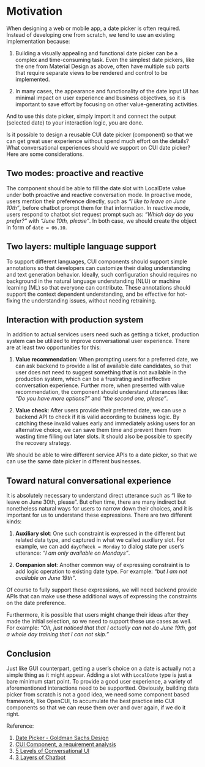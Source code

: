 # Motivation
When designing a web or mobile app, a date picker is often required. Instead of developing one from scratch, we tend to use an existing implementation because:

1. Building a visually appealing and functional date picker can be a complex and time-consuming task. Even the simplest date pickers, like the one from Material Design as above, often have multiple sub parts that require separate views to be rendered and control to be implemented.

2. In many cases, the appearance and functionality of the date input UI has minimal impact on user experience and business objectives, so it is important to save effort by focusing on other value-generating activities.

And to use this date picker, simply import it and connect the output (selected date) to your interaction logic, you are done.

Is it possible to design a reusable CUI date picker (component) so that we can get great user experience without spend much effort on the details? What conversational experiences should we support on CUI date picker? Here are some considerations.

## Two modes: proactive and reactive
The component should be able to fill the date slot with LocalDate value under both proactive and reactive conversation mode. In proactive mode, users mention their preference directly, such as *“I like to leave on June 10th”*, before chatbot prompt them for that information. In reactive mode, users respond to chatbot slot request prompt such as: *“Which day do you prefer?”* with *“June 10th, please”*. In both case, we should create the object in form of `date = 06.10`.

## Two layers: multiple language support
To support different languages, CUI components should support simple annotations so that developers can customize their dialog understanding and text generation behavior. Ideally, such configuration should requires no background in the natural language understanding (NLU) or machine learning (ML) so that everyone can contribute. These annotations should support the context dependent understanding, and be effective for hot-fixing the understanding issues, without needing retraining.

## Interaction with production system
In addition to actual services users need such as getting a ticket, production system can be utilized to improve conversational user experience. There are at least two opportunities for this:

1. **Value recommendation**: When prompting users for a preferred date, we can ask backend to provide a list of available date candidates, so that user does not need to suggest something that is not available in the production system, which can be a frustrating and ineffective conversation experience. Further more, when presented with value recommendation, the component should understand utterances like: *“Do you have more options?”* and *“the second one, please”*.

2. **Value check**: After users provide their preferred date, we can use a backend API to check if it is valid according to business logic. By catching these invalid values early and immediately asking users for an alternative choice, we can save them time and prevent them from wasting time filling out later slots. It should also be possible to specify the recovery strategy.

We should be able to wire different service APIs to a date picker, so that we can use the same date picker in different businesses.

## Toward natural conversational experience
It is absolutely necessary to understand direct utterance such as “I like to leave on June 30th, please”. But often time, there are many indirect but nonetheless natural ways for users to narrow down their choices, and it is important for us to understand these expressions. There are two different kinds:

1. **Auxiliary slot**: One such constraint is expressed in the different but related data type, and captured in what we called auxiliary slot. For example, we can add `dayOfWeek = Monday` to dialog state per user’s utterance: *“I am only available on Mondays”*.

2. **Companion slot**: Another common way of expressing constraint is to add logic operation to existing date type. For example: *“but I am not available on June 19th”*.

Of course to fully support these expressions, we will need backend provide APIs that can make use these additional ways of expressing the constraints on the date preference.

Furthermore, it is possible that users might change their ideas after they made the initial selection, so we need to support these use cases as well. For example: *“Oh, just noticed that that I actually can not do June 19th, got a whole day training that I can not skip.”*

## Conclusion
Just like GUI counterpart, getting a user’s choice on a date is actually not a simple thing as it might appear. Adding a slot with `LocalDate` type is just a bare minimum start point. To provide a good user experience, a variety of aforementioned interactions need to be supportted. Obviously, building data picker from scratch is not a good idea, we need some component based framework, like OpenCUI, to accumulate the best practice into CUI components so that we can reuse them over and over again, if we do it right.

Reference:
1. [Date Picker - Goldman Sachs Design](https://design.gs.com/components/date-picker)
2. [CUI Component, a requirement analysis](https://opencui.medium.com/component-approach-for-chatbot-dca67b36d888)
3. [5 Levels of Conversational UI](../../../../essentials/5levels-cui.md)
4. [3 Layers of Chatbot](https://opencui.medium.com/4-layers-of-chatbot-658ccceea382)